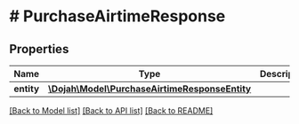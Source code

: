 # # PurchaseAirtimeResponse

## Properties

Name | Type | Description | Notes
------------ | ------------- | ------------- | -------------
**entity** | [**\Dojah\Model\PurchaseAirtimeResponseEntity**](PurchaseAirtimeResponseEntity.md) |  | [optional]

[[Back to Model list]](../../README.md#models) [[Back to API list]](../../README.md#endpoints) [[Back to README]](../../README.md)
